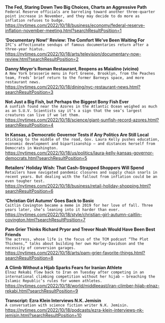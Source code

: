 **The Fed, Staring Down Two Big Choices, Charts an Aggressive Path**\
`Federal Reserve officials are barreling toward another three-quarter point increase in November, and they may decide to do more as inflation refuses to budge.`\
https://nytimes.com/2022/10/18/business/economy/federal-reserve-inflation-november-meeting.html?searchResultPosition=1

**‘Documentary Now!’ Review: The Comfort We’ve Been Waiting For**\
`IFC’s affectionate sendups of famous documentaries return after a three-year hiatus.`\
https://nytimes.com/2022/10/18/arts/television/documentary-now-review.html?searchResultPosition=2

**Danny Meyer’s Roman Restaurant, Reopens as Maialino (vicino)**\
`A New York brasserie menu in Fort Greene, Brooklyn, from the Peaches team, Freds’ brief return to the former Barneys space, and more restaurant news.`\
https://nytimes.com/2022/10/18/dining/nyc-restaurant-news.html?searchResultPosition=3

**Not Just a Big Fish, but Perhaps the Biggest Bony Fish Ever**\
`A sunfish found near the Azores in the Atlantic Ocean weighed as much as an S.U.V. Scientists say it’s a sign that the sea’s largest creatures can live if we let them.`\
https://nytimes.com/2022/10/18/science/giant-sunfish-record-azores.html?searchResultPosition=4

**In Kansas, a Democratic Governor Tests if Any Politics Are Still Local**\
`Sticking to the middle of the road, Gov. Laura Kelly pushes education, economic development and bipartisanship — and distances herself from Democrats in Washington.`\
https://nytimes.com/2022/10/18/us/politics/laura-kelly-kansas-governor-democrats.html?searchResultPosition=5

**Retailers’ Holiday Wish: That Cash-Strapped Shoppers Will Spend**\
`Retailers have navigated pandemic closures and supply chain snarls in recent years. But dealing with the fallout from inflation could be an even tougher test.`\
https://nytimes.com/2022/10/18/business/retail-holiday-shopping.html?searchResultPosition=6

**‘Christian Girl Autumn’ Goes Back to Basic**\
`Caitlin Covington became a meme in 2019 for her love of fall. Three years later, she’s leaning into it harder than ever.`\
https://nytimes.com/2022/10/18/style/christian-girl-autumn-caitlin-covington.html?searchResultPosition=7

**Pam Grier Thinks Richard Pryor and Trevor Noah Would Have Been Best Friends**\
`The actress, whose life is the focus of the TCM podcast “The Plot Thickens,” talks about building her own Harley-Davidson and the necessity of conversion garages.`\
https://nytimes.com/2022/10/18/arts/pam-grier-favorite-things.html?searchResultPosition=8

**A Climb Without a Hijab Sparks Fears for Iranian Athlete**\
`Elnaz Rekabi flew back to Iran on Tuesday after competing in an international climbing competition without her hijab — breaching the Islamic Republic’s rules for women athletes.`\
https://nytimes.com/2022/10/18/world/middleeast/iran-climber-hijab-elnaz-rekabi.html?searchResultPosition=9

**Transcript: Ezra Klein Interviews N.K. Jemisin**\
`A conversation with science fiction writer N.K. Jemisin.`\
https://nytimes.com/2022/10/18/podcasts/ezra-klein-interviews-nk-jemisin.html?searchResultPosition=10

